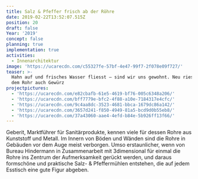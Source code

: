 ```yaml
---
title: Salz & Pfeffer frisch ab der Röhre
date: 2019-02-22T13:52:07.515Z
position: 20
draft: false
Year: '2019'
concept: false
planning: true
implementation: true
activities:
  - Innenarchitektur
image: 'https://ucarecdn.com/c55327fe-57bf-4e47-99f7-2f078e09f727/'
teaser: >-
  Hahn auf und frisches Wasser fliesst – sind wir uns gewohnt. Neu rieselt aus
  dem Rohr auch Gewürz
projectpictures:
  - 'https://ucarecdn.com/e82cbafb-61e5-4619-bf76-005c6348a206/'
  - 'https://ucarecdn.com/bff7779e-bfc2-4f88-a10e-7184317e4cfc/'
  - 'https://ucarecdn.com/9c4aa8dc-3523-4681-bbca-1679dc86a142/'
  - 'https://ucarecdn.com/3657d241-f850-4949-81a5-bcd9d0b55eb8/'
  - 'https://ucarecdn.com/37a43060-aae4-4efd-b84e-5b926ff13f66/'
---
```

Geberit, Marktführer für Sanitärprodukte, kennen viele für dessen Rohre aus Kunststoff und Metall. Im Innern von Böden und Wänden sind die Rohre in Gebäuden vor dem Auge meist verborgen. Umso erstaunlicher, wenn von Bureau Hindermann in Zusammenarbeit mit 3dimensional für einmal die Rohre ins Zentrum der Aufmerksamkeit gerückt werden, und daraus formschöne und praktische Salz- & Pfeffermühlen entstehen, die auf jedem Esstisch eine gute Figur abgeben.
